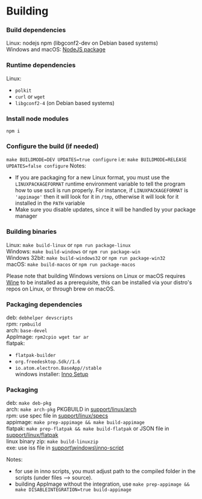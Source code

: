# Building
### Build dependencies
Linux: nodejs npm (libgconf2-dev on Debian based systems)  
Windows and macOS: [NodeJS package](https://nodejs.org/en/download)  

### Runtime dependencies
Linux:
- `polkit`
- `curl` or `wget`
- `libgconf2-4` (on Debian based systems)  

### Install node modules
`npm i`  

### Configure the build (if needed)
`make BUILDMODE=DEV UPDATES=true configure`
i.e: `make BUILDMODE=RELEASE UPDATES=false configure`
Notes:
- If you are packaging for a new Linux format, you must use the `LINUXPACKAGEFORMAT` runtime environment variable to tell the program how to use sscli is run properly. For instance, if `LINUXPACKAGEFORMAT` is `'appimage'` then it will look for it in `/tmp`, otherwise it will look for it installed in the `PATH` variable
- Make sure you disable updates, since it will be handled by your package manager

### Building binaries
Linux: `make build-linux` or `npm run package-linux`  
Windows: `make build-windows` or `npm run package-win`  
Windows 32bit: `make build-windows32` or `npm run package-win32`  
macOS: `make build-macos` or `npm run package-macos`  

Please note that building Windows versions on Linux or macOS requires [Wine](https://www.winehq.org) to be installed as a prerequisite, this can be installed via your distro's repos on Linux, or through brew on macOS.  

### Packaging dependencies
deb: `debhelper devscripts`  
rpm: `rpmbuild`  
arch: `base-devel`  
AppImage: `rpm2cpio wget tar ar`  
flatpak:  
- `flatpak-builder`  
- `org.freedesktop.Sdk//1.6`  
- `io.atom.electron.BaseApp//stable`  
windows installer: [Inno Setup](http://www.jrsoftware.org/isinfo.php)  

### Packaging
deb: `make deb-pkg`  
arch: `make arch-pkg` PKGBUILD in [support/linux/arch](support/linux/arch)  
rpm: use spec file in [support/linux/specs](support/linux/specs)  
appimage: `make prep-appimage && make build-appimage`  
flatpak: `make prep-flatpak && make build-flatpak` or JSON file in [support/linux/flatpak](support/linux/flatpak)  
linux binary zip: `make build-linuxzip`  
exe: use iss file in [support\\windows\\inno-script](support/windows/inno-script)  

Notes:
- for use in inno scripts, you must adjust path to the compiled folder in the scripts (under files --> source).  
- building AppImage without the integration, use `make prep-appimage && make DISABLEINTEGRATION=true build-appimage`  
